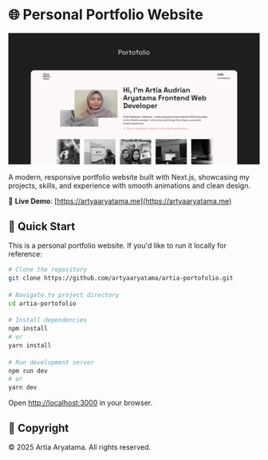 # 🌐 Personal Portfolio Website

![Portfolio Screenshot](./public/projects/readme.png)

A modern, responsive portfolio website built with Next.js, showcasing my projects, skills, and experience with smooth animations and clean design.

🔗 **Live Demo**: [https://artyaaryatama.me](https://artyaaryatama.me)

## 🚀 Quick Start

This is a personal portfolio website. If you'd like to run it locally for reference:

```bash
# Clone the repository
git clone https://github.com/artyaaryatama/artia-portofolio.git

# Navigate to project directory
cd artia-portofolio

# Install dependencies
npm install
# or
yarn install

# Run development server
npm run dev
# or
yarn dev
```

Open [http://localhost:3000](http://localhost:3000) in your browser.

## 📄 Copyright

© 2025 Artia Aryatama. All rights reserved.